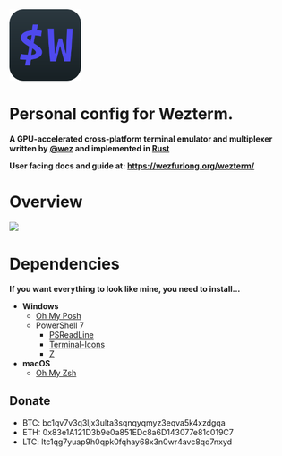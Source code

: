 
<img height="128" alt="WezTerm Icon" src="https://raw.githubusercontent.com/wez/wezterm/main/assets/icon/wezterm-icon.svg" align="bottom"> 

# Personal config for Wezterm.
**A GPU-accelerated cross-platform terminal emulator and multiplexer written by [@wez](https://github.com/wez) and implemented in [Rust](https://www.rust-lang.org/)** 

**User facing docs and guide at: https://wezfurlong.org/wezterm/**

# Overview
<img src="https://github.com/wh1teend/wezterm/assets/44041140/1ed6bdad-441e-4b7d-b74b-4733e2f36847"/>

# Dependencies
**If you want everything to look like mine, you need to install...**

 - **Windows**
	- [Oh My Posh](https://ohmyposh.dev/)
  	- PowerShell 7
		 - [PSReadLine](https://github.com/PowerShell/PSReadLine)
		 - [Terminal-Icons](https://github.com/devblackops/Terminal-Icons)
		 - [Z](https://github.com/JannesMeyer/z.ps)
 - **macOS**
	  -  [Oh My Zsh](https://ohmyz.sh/)

## Donate
* BTC: bc1qv7v3q3ljx3ulta3sqnqyqmyz3eqva5k4xzdgqa
* ETH: 0x83e1A121D3b9e0a851EDc8a6D143077e81c019C7
* LTC: ltc1qg7yuap9h0qpk0fqhay68x3n0wr4avc8qq7nxyd

